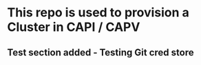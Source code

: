 # This repo is used to provision a Cluster in CAPI / CAPV


## Test section added - Testing Git cred store

